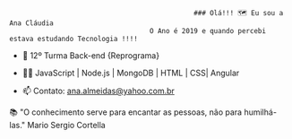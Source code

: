                                                   ### Olá!!! 🗺️ Eu sou a Ana Cláudia
                                       O Ano é 2019 e quando percebi estava estudando Tecnologia !!!!


- 💜 12º Turma Back-end {Reprograma}

- 👩‍🎓 JavaScript | Node.js | MongoDB | HTML | CSS| Angular

- 📫 Contato: ana.almeidas@yahoo.com.br


📚 "O conhecimento serve para encantar as pessoas, não para humilhá-las." Mario Sergio Cortella



